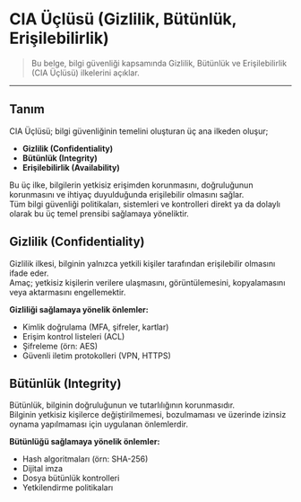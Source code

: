 # CIA Üçlüsü (Gizlilik, Bütünlük, Erişilebilirlik)
> Bu belge, bilgi güvenliği kapsamında Gizlilik, Bütünlük ve Erişilebilirlik (CIA Üçlüsü) ilkelerini açıklar.

---

## Tanım
CIA Üçlüsü; bilgi güvenliğinin temelini oluşturan üç ana ilkeden oluşur;
- **Gizlilik (Confidentiality)**
- **Bütünlük (Integrity)**
- **Erişilebilirlik (Availability)**

Bu üç ilke, bilgilerin yetkisiz erişimden korunmasını, doğruluğunun korunmasını ve ihtiyaç duyulduğunda erişilebilir olmasını sağlar.<br>
Tüm bilgi güvenliği politikaları, sistemleri ve kontrolleri direkt ya da dolaylı olarak bu üç temel prensibi sağlamaya yöneliktir.

## Gizlilik (Confidentiality)
Gizlilik ilkesi, bilginin yalnızca yetkili kişiler tarafından erişilebilir olmasını ifade eder.  
Amaç; yetkisiz kişilerin verilere ulaşmasını, görüntülemesini, kopyalamasını veya aktarmasını engellemektir.

**Gizliliği sağlamaya yönelik önlemler:**
- Kimlik doğrulama (MFA, şifreler, kartlar)
- Erişim kontrol listeleri (ACL)
- Şifreleme (örn: AES)
- Güvenli iletim protokolleri (VPN, HTTPS)

## Bütünlük (Integrity)
Bütünlük, bilginin doğruluğunun ve tutarlılığının korunmasıdır.  
Bilginin yetkisiz kişilerce değiştirilmemesi, bozulmaması ve üzerinde izinsiz oynama yapılmaması için uygulanan önlemlerdir.

**Bütünlüğü sağlamaya yönelik önlemler:**
- Hash algoritmaları (örn: SHA-256)
- Dijital imza
- Dosya bütünlük kontrolleri
- Yetkilendirme politikaları
